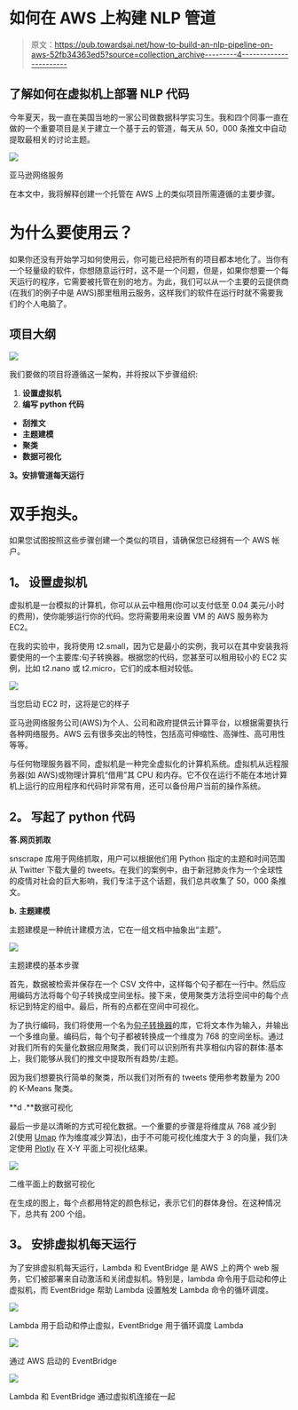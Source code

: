 # 如何在 AWS 上构建 NLP 管道

> 原文：<https://pub.towardsai.net/how-to-build-an-nlp-pipeline-on-aws-52fb34363ed5?source=collection_archive---------4----------------------->

## 了解如何在虚拟机上部署 NLP 代码

今年夏天，我一直在美国当地的一家公司做数据科学实习生。我和四个同事一直在做的一个重要项目是关于建立一个基于云的管道，每天从 50，000 条推文中自动提取最相关的讨论主题。

![](img/0cc24f8d5e57d29281619b6d28fafa3b.png)

亚马逊网络服务

在本文中，我将解释创建一个托管在 AWS 上的类似项目所需遵循的主要步骤。

# 为什么要使用云？

如果你还没有开始学习如何使用云，你可能已经把所有的项目都本地化了。当你有一个轻量级的软件，你想随意运行时，这不是一个问题，但是，如果你想要一个每天运行的程序，它需要被托管在别的地方。为此，我们可以从一个主要的云提供商(在我们的例子中是 AWS)那里租用云服务，这样我们的软件在运行时就不需要我们的个人电脑了。

## 项目大纲

![](img/68513e40f3dc0f6294c6d4af714f6350.png)

我们要做的项目将遵循这一架构，并将按以下步骤组织:

1.  **设置虚拟机**
2.  **编写 python 代码**

*   **刮推文**
*   **主题建模**
*   **聚类**
*   **数据可视化**

**3。安排管道每天运行**

# 双手抱头。

如果您试图按照这些步骤创建一个类似的项目，请确保您已经拥有一个 AWS 帐户。

## **1。** **设置虚拟机**

虚拟机是一台模拟的计算机，你可以从云中租用(你可以支付低至 0.04 美元/小时的费用)，使你能够运行你的代码。您将需要用来设置 VM 的 AWS 服务称为 EC2。

在我的实验中，我将使用 t2.small，因为它是最小的实例，我可以在其中安装我将要使用的一个主要库:句子转换器。根据您的代码，您甚至可以租用较小的 EC2 实例，比如 t2.nano 或 t2.micro，它们的成本相对较低。

![](img/d85fad876e54abca5228aaf181bedfd3.png)

当您启动 EC2 时，这将是它的样子

亚马逊网络服务公司(AWS)为个人、公司和政府提供云计算平台，以根据需要执行各种网络服务。AWS 云有很多突出的特性，包括高可伸缩性、高弹性、高可用性等等。

与任何物理服务器不同，虚拟机是一种完全虚拟化的计算机系统。虚拟机从远程服务器(如 AWS)或物理计算机“借用”其 CPU 和内存。它不仅在运行不能在本地计算机上运行的应用程序和代码时非常有用，还可以备份用户当前的操作系统。

## **2。** **写起了 python 代码**

**答.网页抓取**

snscrape 库用于网络抓取，用户可以根据他们用 Python 指定的主题和时间范围从 Twitter 下载大量的 tweets。在我们的案例中，由于新冠肺炎作为一个全球性的疫情对社会的巨大影响，我们专注于这个话题，我们总共收集了 50，000 条推文。

**b.** **主题建模**

主题建模是一种统计建模方法，它在一组文档中抽象出“主题”。

![](img/7686ad79b080cc2b5e4bdc132f4ffdc8.png)

主题建模的基本步骤

首先，数据被检索并保存在一个 CSV 文件中，这样每个句子都在一行中。然后应用编码方法将每个句子转换成空间坐标。接下来，使用聚类方法将空间中的每个点标记到特定的组中。最后，所有的点都在空间中可视化。

为了执行编码，我们将使用一个名为[句子转换器](https://www.sbert.net/)的库，它将文本作为输入，并输出一个多维向量。编码后，每个句子都被转换成一个维度为 768 的空间坐标。通过对我们所有的矢量化数据应用聚类，我们可以识别所有共享相似内容的群体:基本上，我们能够从我们的推文中提取所有趋势/主题。

因为我们想要执行简单的聚类，所以我们对所有的 tweets 使用参考数量为 200 的 K-Means 聚类。

**d .**数据可视化

最后一步是以清晰的方式可视化数据。一个重要的步骤是将维度从 768 减少到 2(使用 [Umap](https://umap-learn.readthedocs.io/en/latest/) 作为维度减少算法)，由于不可能可视化维度大于 3 的向量，我们决定使用 [Plotly](https://plotly.com/python/) 在 X-Y 平面上可视化结果。

![](img/7a452af57f7ee8a5d10ed47e71e65189.png)

二维平面上的数据可视化

在生成的图上，每个点都用特定的颜色标记，表示它们的群体身份。在这种情况下，总共有 200 个组。

## **3。** **安排虚拟机每天运行**

为了安排虚拟机每天运行，Lambda 和 EventBridge 是 AWS 上的两个 web 服务，它们被部署来自动激活和关闭虚拟机。特别是，lambda 命令用于启动和停止虚拟机，而 EventBridge 帮助 Lambda 设置触发 Lambda 命令的循环调度。

![](img/29138764de6b14fef1434e9081a08a8a.png)

Lambda 用于启动和停止虚拟，EventBridge 用于循环调度 Lambda

![](img/68fb1662276d7d9ab03cb08a1ff807f4.png)

通过 AWS 启动的 EventBridge

![](img/d03138487c15a5001cdc00525f7fd9c9.png)

Lambda 和 EventBridge 通过虚拟机连接在一起